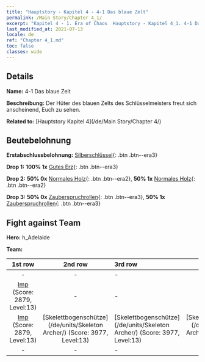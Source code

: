 ```yaml
---
title: "Hauptstory - Kapitel 4 - 4-1 Das blaue Zelt"
permalink: /Main Story/Chapter 4_1/
excerpt: "Kapitel 4 - 1. Era of Chaos  Hauptstory - Kapitel 4_1. 4-1 Das blaue Zelt"
last_modified_at: 2021-07-13
locale: de
ref: "Chapter 4_1.md"
toc: false
classes: wide
---
```


## Details

 **Name:** 4-1 Das blaue Zelt

 **Beschreibung:** Der Hüter des blauen Zelts des Schlüsselmeisters freut sich anscheinend, Euch zu sehen.

 **Related to:** [Hauptstory Kapitel 4](/de/Main Story/Chapter 4/)

## Beutebelohnung

 **Erstabschlussbelohnung:** [Silberschlüssel](/ItemsDE/con_693/){: .btn .btn--era3}

 **Drop 1:** **100% 1x** [Gutes Erz](/ItemsDE/mat_12/){: .btn .btn--era3}

 **Drop 2:** **50% 0x** [Normales Holz](/ItemsDE/mat_7/){: .btn .btn--era2}, **50% 1x** [Normales Holz](/ItemsDE/mat_7/){: .btn .btn--era2}

 **Drop 3:** **50% 0x** [Zauberspruchrollen](/ItemsDE/con_694/){: .btn .btn--era3}, **50% 1x** [Zauberspruchrollen](/ItemsDE/con_694/){: .btn .btn--era3}


## Fight against Team
 **Hero:** h_Adelaide

 **Team:**


  | 1st row | 2nd row | 3rd row | 4th row |
  |:----:|:----:|:----|:----:|
  | - | - | - | - |
  | [Imp](/de/units/Imp/) (Score: 2879, Level:13)  | - | - | - |
  | [Imp](/de/units/Imp/) (Score: 2879, Level:13)  | [Skelettbogenschütze](/de/units/Skeleton Archer/) (Score: 3977, Level:13)  | [Skelettbogenschütze](/de/units/Skeleton Archer/) (Score: 3977, Level:13)  | [Skelettbogenschütze](/de/units/Skeleton Archer/) (Score: 3977, Level:13)  |
  | - | - | - | - |


